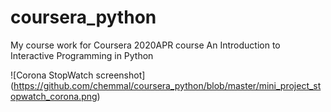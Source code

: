 # coursera_python
My course work for Coursera 2020APR course An Introduction to Interactive Programming in Python


![Corona StopWatch screenshot]
(https://github.com/chemmal/coursera_python/blob/master/mini_project_stopwatch_corona.png)

